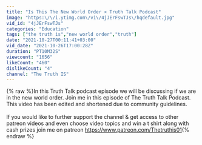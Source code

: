 ```yaml
---
title: "Is This The New World Order × Truth Talk Podcast"
image: "https:\/\/i.ytimg.com\/vi\/4jJErFswTJs\/hqdefault.jpg"
vid_id: "4jJErFswTJs"
categories: "Education"
tags: ["the truth is","new world order","truth"]
date: "2021-10-27T00:11:41+03:00"
vid_date: "2021-10-26T17:00:28Z"
duration: "PT10M32S"
viewcount: "1656"
likeCount: "460"
dislikeCount: "4"
channel: "The Truth IS"
---
```

{% raw %}In this Truth Talk podcast episode we will be discussing if we are in the new world order. Join me in this episode of The Truth Talk Podcast. This video has been edited and shortened due to community guidelines.  <br /><br />If you would like to further support the channel &amp; get access to other patreon videos and even choose video topics and win a t shirt along with cash prizes join me on patreon <a rel="nofollow" target="blank" href="https://www.patreon.com/Thetruthis01">https://www.patreon.com/Thetruthis01</a>{% endraw %}
